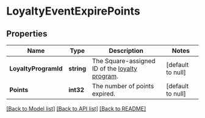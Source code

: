 # LoyaltyEventExpirePoints

## Properties

 Name                 | Type       | Description                                                             | Notes             
----------------------|------------|-------------------------------------------------------------------------|-------------------
 **LoyaltyProgramId** | **string** | The Square-assigned ID of the [loyalty program](entity:LoyaltyProgram). | [default to null] 
 **Points**           | **int32**  | The number of points expired.                                           | [default to null] 

[[Back to Model list]](../README.md#documentation-for-models) [[Back to API list]](../README.md#documentation-for-api-endpoints) [[Back to README]](../README.md)


